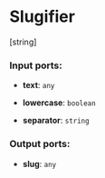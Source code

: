 # Slugifier

[string]

### Input ports:

* __text__: `any`


* __lowercase__: `boolean`


* __separator__: `string`


### Output ports:

* __slug__: `any`



